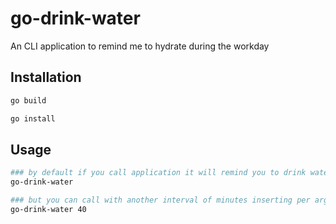 # go-drink-water
An CLI application to remind me to hydrate during the workday

## Installation
```bash
go build 

go install
```

## Usage

```bash
### by default if you call application it will remind you to drink water every 30 minutes
go-drink-water

### but you can call with another interval of minutes inserting per argument
go-drink-water 40
```


